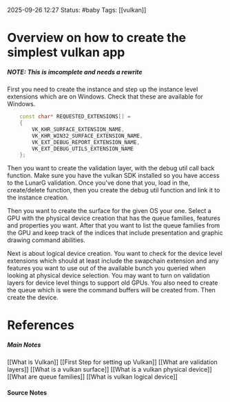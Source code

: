 2025-09-26 12:27
Status: #baby 
Tags: [[vulkan]]
# Overview on how to create the simplest vulkan app

##### **NOTE**: This is imcomplete and needs a rewrite

First you need to create the instance and step up the instance level extensions which are on Windows. Check that these are available for Windows. 

```c++
	const char* REQUESTED_EXTENSIONS[] =
    {
        VK_KHR_SURFACE_EXTENSION_NAME,
        VK_KHR_WIN32_SURFACE_EXTENSION_NAME,
        VK_EXT_DEBUG_REPORT_EXTENSION_NAME,
        VK_EXT_DEBUG_UTILS_EXTENSION_NAME
    };
```

Then you want to create the validation layer, with the debug util call back function. Make sure you have the vulkan SDK installed so you have access to the LunarG validation. Once you've done that you, load in the, create/delete function, then you create the debug util function and link it to the instance creation.

Then you want to create the surface for the given OS your one. Select a GPU with the physical device creation that has the queue families, features and properties you want. After that you want to list the queue families from the GPU and keep track of the indices that include presentation and graphic drawing command abilities.

Next is about logical device creation. You want to check for the device level extensions which should at least include the swapchain extension and any features you want to use out of the available bunch you queried when looking at physical device selection. You may want to turn on validation layers for device level things to support old GPUs. You also need to create the queue which is were the command buffers will be created from. Then create the device. 
# References
##### Main Notes
[[What is Vulkan]]
[[First Step for setting up Vulkan]]
[[What are validation layers]]
[[What is a vulkan surface]]
[[What is a vulkan physical device]]
[[What are queue families]]
[[What is vulkan logical device]]

#### Source Notes
